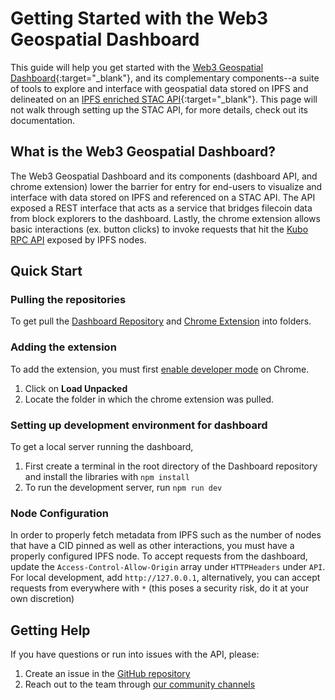 # Getting Started with the Web3 Geospatial Dashboard

This guide will help you get started with the [Web3 Geospatial Dashboard](https://github.com/DecentralizedGeo/web3-geo-dashboard){:target="_blank"}, and its complementary components--a suite of tools to explore and interface with geospatial data stored on IPFS and delineated on an [IPFS enriched STAC API](https://github.com/easierdata/stac-fastapi){:target="_blank"}. This page will not walk through setting up the STAC API, for more details, check out its documentation.

## What is the Web3 Geospatial Dashboard?

The Web3 Geospatial Dashboard and its components (dashboard API, and chrome extension) lower the barrier for entry for end-users to visualize and interface with data stored on IPFS and referenced on a STAC API. The API exposed a REST interface that acts as a service that bridges filecoin data from block explorers to the dashboard. Lastly, the chrome extension allows basic interactions (ex. button clicks) to invoke requests that hit the [Kubo RPC API](https://docs.ipfs.tech/reference/kubo/rpc/) exposed by IPFS nodes.

## Quick Start

### Pulling the repositories

To get pull the [Dashboard Repository](https://github.com/DecentralizedGeo/web3-geo-dashboard) and [Chrome Extension](https://github.com/DecentralizedGeo/web3-geo-extension) into folders.

### Adding the extension

To add the extension, you must first [enable developer mode](https://developer.chrome.com/docs/extensions/get-started/tutorial/hello-world#load-unpacked) on Chrome.

1. Click on **Load Unpacked**
2. Locate the folder in which the chrome extension was pulled.

### Setting up development environment for dashboard

To get a local server running the dashboard, 
1. First create a terminal in the root directory of the Dashboard repository and install the libraries with `npm install`
2. To run the development server, run `npm run dev`

### Node Configuration

In order to properly fetch metadata from IPFS such as the number of nodes that have a CID pinned as well as other interactions, you must have a properly configured IPFS node. To accept requests from the dashboard, update the `Access-Control-Allow-Origin` array under `HTTPHeaders` under `API`. For local development, add `http://127.0.0.1`, alternatively, you can accept requests from everywhere with `*` (this poses a security risk, do it at your own discretion)

## Getting Help

If you have questions or run into issues with the API, please:

1. Create an issue in the [GitHub repository](https://github.com/DecentralizedGeo/web3-geo-dashboard)
2. Reach out to the team through [our community channels](https://github.com/DecentralizedGeo/web3-geo-dashboard)
